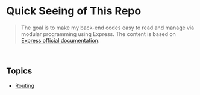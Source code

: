 # Quick Seeing of This Repo

> The goal is to make my back-end codes easy to read and manage via modular programming using Express. The content is based on [Express official documentation](https://expressjs.com/).

<br>

## Topics

- [Routing](https://github.com/estellechoi/express-js-tutorials/blob/master/doc/routing.md)
